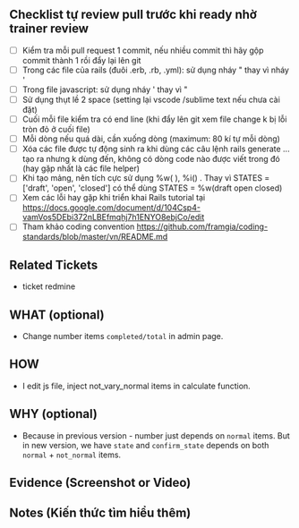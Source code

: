 ## Checklist tự review pull trước khi ready nhờ trainer review
- [ ] Kiểm tra mỗi pull request 1 commit, nếu nhiều commit thì hãy gộp commit thành 1 rồi đẩy lại lên git
- [ ] Trong các file của rails (đuôi .erb, .rb, .yml): sử dụng nháy " thay vì nháy '
- [ ] Trong file javascript: sử dụng nháy ' thay vì "
- [ ] Sử dụng thụt lề 2 space (setting lại vscode /sublime text nếu chưa cài đặt)
- [ ] Cuối mỗi file kiểm tra có end line (khi đẩy lên git xem file change k bị lỗi tròn đỏ ở cuối file)
- [ ] Mỗi dòng nếu quá dài, cần xuống dòng (maximum: 80 kí tự mỗi dòng)
- [ ] Xóa các file được tự động sinh ra khi dùng các câu lệnh rails generate ... tạo ra nhưng k dùng đến, không có dòng code nào được viết trong đó (hay gặp nhất là các file helper)
- [ ] Khi tạo mảng, nên tích cực sử dụng %w( ), %i() . Thay vì STATES = ['draft', 'open', 'closed'] có thể dùng STATES = %w(draft open closed)
- [ ] Xem các lỗi hay gặp khi triển khai Rails tutorial tại https://docs.google.com/document/d/104Csp4-vamVos5DEbi372nLBEfmqhj7h1ENYO8ebjCo/edit
- [ ] Tham khảo coding convention https://github.com/framgia/coding-standards/blob/master/vn/README.md

## Related Tickets
- ticket redmine

## WHAT (optional)
- Change number items `completed/total` in admin page.

## HOW
- I edit js file, inject not_vary_normal items in calculate function.

## WHY (optional)
- Because in previous version - number just depends on `normal` items. But in new version, we have `state` and `confirm_state` depends on both `normal` + `not_normal` items.

## Evidence (Screenshot or Video)


## Notes (Kiến thức tìm hiểu thêm)
